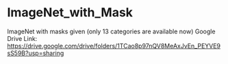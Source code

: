 # ImageNet_with_Mask
ImageNet with masks given (only 13 categories are available now)
Google Drive Link: <https://drive.google.com/drive/folders/1TCao8p97nQV8MeAxJvEn_PEYVE9sS59B?usp=sharing>
